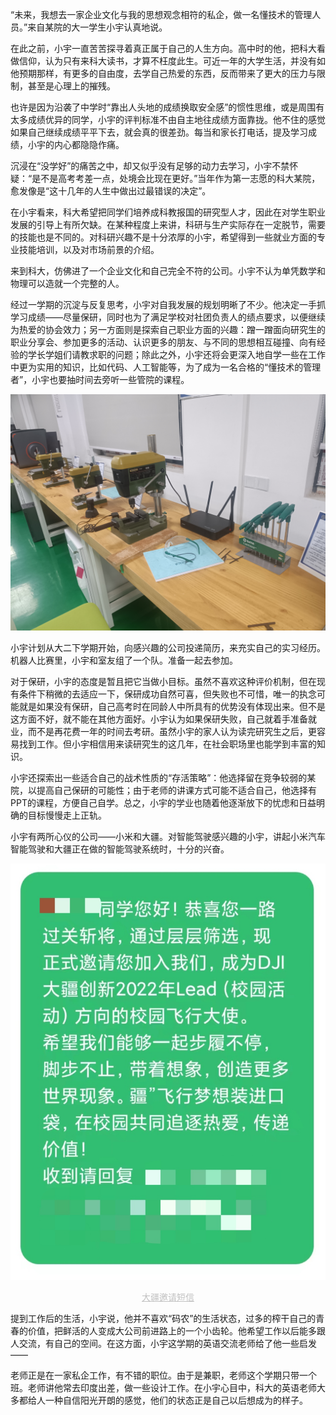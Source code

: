 “未来，我想去一家企业文化与我的思想观念相符的私企，做一名懂技术的管理人员。”来自某院的大一学生小宇认真地说。

在此之前，小宇一直苦苦探寻着真正属于自己的人生方向。高中时的他，把科大看做信仰，认为只有来科大读书，才算不枉度此生。可近一年的大学生活，并没有如他预期那样，有更多的自由度，去学自己热爱的东西，反而带来了更大的压力与限制，甚至是心理上的摧残。

也许是因为沿袭了中学时“靠出人头地的成绩换取安全感”的惯性思维，或是周围有太多成绩优异的同学，小宇的评判标准不由自主地往成绩方面靠拢。他不住的感觉如果自己继续成绩平平下去，就会真的很差劲。每当和家长打电话，提及学习成绩，小宇的内心都隐隐作痛。

沉浸在“没学好”的痛苦之中，却又似乎没有足够的动力去学习，小宇不禁怀疑：“是不是高考考差一点，处境会比现在更好。”当年作为第一志愿的科大某院，愈发像是“这十几年的人生中做出过最错误的决定”。

在小宇看来，科大希望把同学们培养成科教报国的研究型人才，因此在对学生职业发展的引导上有所欠缺。在某种程度上来讲，科研与生产实际存在一定脱节，需要的技能也是不同的。对科研兴趣不是十分浓厚的小宇，希望得到一些就业方面的专业技能培训，以及对市场前景的介绍。

来到科大，仿佛进了一个企业文化和自己完全不符的公司。小宇不认为单凭数学和物理可以造就一个完整的人。

经过一学期的沉淀与反复思考，小宇对自我发展的规划明晰了不少。他决定一手抓学习成绩——尽量保研，同时也为了满足学校对社团负责人的绩点要求，以便继续为热爱的协会效力；另一方面则是探索自己职业方面的兴趣：蹭一蹭面向研究生的职业分享会、参加更多的活动、认识更多的朋友、与不同的思想相互碰撞、向有经验的学长学姐们请教求职的问题；除此之外，小宇还将会更深入地自学一些在工作中更为实用的知识，比如代码、人工智能等，为了成为一名合格的“懂技术的管理者”，小宇也要抽时间去旁听一些管院的课程。

![work](./img/3-1.jpg) 

小宇计划从大二下学期开始，向感兴趣的公司投递简历，来充实自己的实习经历。机器人比赛里，小宇和室友组了一个队。准备一起去参加。

对于保研，小宇的态度是暂且把它当做小目标。虽然不喜欢这种评价机制，但在现有条件下稍微的去适应一下，保研成功自然可喜，但失败也不可惜，唯一的执念可能就是如果没有保研，自己高考时在同龄人中所具有的优势没有体现出来。但不是这方面不好，就不能在其他方面好。小宇认为如果保研失败，自己就着手准备就业，而不是再花费一年的时间去考研。虽然小宇的家人认为读完研究生之后，更容易找到工作。但小宇相信用来读研究生的这几年，在社会职场里也能学到丰富的知识。

小宇还探索出一些适合自己的战术性质的“存活策略”：他选择留在竞争较弱的某院，以提高自己保研的可能性；由于老师的讲课方式可能不适合自己，他选择有PPT的课程，方便自己自学。总之，小宇的学业也随着他逐渐放下的忧虑和日益明确的目标慢慢走上正轨。

小宇有两所心仪的公司——小米和大疆。对智能驾驶感兴趣的小宇，讲起小米汽车智能驾驶和大疆正在做的智能驾驶系统时，十分的兴奋。

![message](./img/3-4.jpg)
<center style="font-size:14px;color:#C0C0C0;text-decoration:underline">大疆邀请短信</center> 

提到工作后的生活，小宇说，他并不喜欢“码农”的生活状态，过多的榨干自己的青春的价值，把鲜活的人变成大公司前进路上的一个小齿轮。他希望工作以后能多跟人交流，有自己的空间。在这方面，小宇这学期的英语交流老师给了他一些启发——

老师正是在一家私企工作，有不错的职位。由于是兼职，老师这个学期只带一个班。老师讲他常去印度出差，做一些设计工作。在小宇心目中，科大的英语老师大多都给人一种自信阳光开朗的感觉，他们的状态正是自己以后想成为的样子。